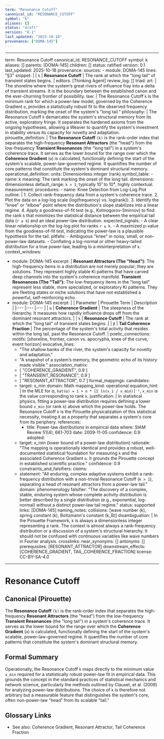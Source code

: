 ```yaml
---
term: "Resonance Cutoff"
canonical_id: "RESONANCE_CUTOFF"
symbol: "k"
aliases: []
status: "draft"
version: "0.1"
last_updated: "2025-10-18"
provenance: ["DOMA-145"]
---
```


---
term: Resonance Cutoff
canonical_id: RESONANCE_CUTOFF
symbol: k
aliases: []
parents: [DOMA-145]
children: []
status: ratified
version: 0.1
last_updated: 2025-10-18
provenance:
  sources:
    - module: DOMA-145
      lines: "§3"
      snippet: |
        | `k` | **Resonance Cutoff** | The rank at which the "long tail" of transient states begins. |
  editors: [Thinking Agent]
  review_log: []
triad:
  art: |
    The shoreline where the system’s great rivers of influence fray into a delta of transient streams. It is the boundary between the established canon and the ever-churning frontier of possibility.
  law: |
    The Resonance Cutoff `k` is the minimum rank for which a power-law model, governed by the Coherence Gradient `α`, provides a statistically robust fit to the observed frequency distribution, marking the onset of the system's "long tail."
  philosophy: |
    The Resonance Cutoff `k` demarcates the system's structural memory from its active, exploratory fringe. It separates the hardened axioms from the ongoing hypotheses, allowing a Weaver to quantify the system's investment in stability versus its capacity for novelty and adaptation.
pirouette_definition: |
  The **Resonance Cutoff** `(k)` is the rank-order index that separates the high-frequency **Resonant Attractors** (the "head") from the low-frequency **Transient Resonances** (the "long tail") in a system's coherence trace. It serves as the lower bound for the range over which the **Coherence Gradient** (`α`) is calculated, functionally defining the start of the system's scalable, power-law-governed regime. It quantifies the number of core patterns that constitute the system's dominant structural memory.
operational_definition:
  units: Dimensionless integer (rank)
  symbol_table:
    - name: k
      meaning: The rank marking the onset of the long tail.
      dimensions: dimensionless
      default_range: `k > 1`; typically 10¹ to 10⁴, highly contextual.
  measurement:
    procedures:
      - name: Knee Detection from Log-Log Plot
        outline: |
          1. Collect rank-frequency data from a system's coherence trace.
          2. Plot the data on a log-log scale (log(frequency) vs. log(rank)).
          3. Identify the "knee" or "elbow" point where the distribution's slope stabilizes into a linear regime.
          4. Apply a goodness-of-fit test (e.g., Kolmogorov-Smirnov) to find the rank `k` that minimizes the statistical distance between the empirical tail data (`r ≥ k`) and an ideal power-law distribution.
        expected_signals:
          - A clear linear relationship on the log-log plot for ranks `r ≥ k`.
          - A maximized p-value from the goodness-of-fit test, indicating the power-law is a plausible hypothesis for the tail.
        pitfalls:
          - Ambiguous "knee" in noisy, small, or non-power-law datasets.
          - Conflating a log-normal or other heavy-tailed distribution for a true power-law, leading to a misinterpretation of `k`.
context_windows:
  - module: DOMA-145
    excerpt: |
      **Resonant Attractors (The "Head"):** The high-frequency items in a distribution are not merely popular; they are solutions. They represent highly stable Ki patterns that have carved deep channels into the system's coherence manifold.
      **Transient Resonances (The "Tail"):** The low-frequency items in the "long tail" represent less stable, more specialized, or exploratory Ki patterns. They are fleeting states or niche solutions that have not established a powerful, self-reinforcing echo.
  - module: DOMA-145
    excerpt: |
      | Parameter | Pirouette Term | Description |
      |:--- |:--- |:--- |
      | `α` | **Coherence Gradient** | The steepness of the hierarchy. It measures how rapidly influence drops off from the dominant resonant attractors. |
      | `k` | **Resonance Cutoff** | The rank at which the "long tail" of transient states begins. |
      | `β` | **Tail Coherence Fraction** | The percentage of the system's total activity that resides within the long tail, past the Resonance Cutoff. |
poetic_connections:
  motifs: [shoreline, frontier, canon vs. apocrypha, knee of the curve, event horizon]
  evocative_lines:
    - "The shallow banks of the river, the system's capacity for novelty and adaptation."
    - "A snapshot of a system’s memory, the geometric echo of its history made visible."
  association_matrix:
    - [ "COHERENCE_GRADIENT", 0.9 ]
    - [ "TRANSIENT_RESONANCE", 0.9 ]
    - [ "RESONANT_ATTRACTOR", 0.7 ]
formal_mappings:
  candidates:
    - target: x_min
      domain: Math
      mapping_kind: operational
      equation_hint: |
        In the MLE for α, `hat(α) = 1 + n * [Σ ln(x_i / x_min)]⁻¹`, `x_min` is the value corresponding to rank `k`.
      justification: |
        In statistical physics, fitting a power-law distribution requires defining a lower bound `x_min` (or rank `k`) above which the power-law holds. The Resonance Cutoff `k` is the Pirouette physicalization of this statistical necessity, treating it as a property that separates a system's core from its periphery.
      references:
        - title: Power-law distributions in empirical data
          where: SIAM Review 51(4), 661-703
          date: 2009-11-05
      confidence: 0.9
  adopted:
    - target: x_min (lower bound of a power-law distribution)
      rationale: "The mapping is operationally identical and provides a robust, well-documented statistical foundation for measuring `k` and the associated Coherence Gradient `α`. It grounds the Pirouette concept in established scientific practice."
      confidence: 0.9
constraints_and_falsifiers:
  claims:
    - statement: "All enduring, complex adaptive systems exhibit a rank-frequency distribution with a non-trivial Resonance Cutoff (`k > 1`), separating a head of resonant attractors from a power-law tail."
      domain: phenomenology
      falsifier: "The discovery of a complex, stable, enduring system whose complete activity distribution is better described by a single distribution (e.g., exponential, log-normal) without a distinct power-law tail regime."
      status: supported
      links: [DOMA-145]
naming_notes:
  collisions: [wave number (k), spring constant (k), Boltzmann's constant (k_B)]
  disambiguation: |
    In the Pirouette Framework, `k` is always a dimensionless integer representing a rank. The context is almost always a rank-frequency distribution or a discussion of a system's structural hierarchy. It should not be confused with continuous variables like wave numbers in Fourier analysis.
crosslinks:
  near_synonyms: []
  antonyms: []
  prerequisites: [RESONANT_ATTRACTOR]
  downstream_effects: [COHERENCE_GRADIENT, TAIL_COHERENCE_FRACTION]
license: CC-BY-SA-4.0
---

# Resonance Cutoff

## Canonical (Pirouette)
The **Resonance Cutoff** `(k)` is the rank-order index that separates the high-frequency **Resonant Attractors** (the "head") from the low-frequency **Transient Resonances** (the "long tail") in a system's coherence trace. It serves as the lower bound for the range over which the **Coherence Gradient** (`α`) is calculated, functionally defining the start of the system's scalable, power-law-governed regime. It quantifies the number of core patterns that constitute the system's dominant structural memory.

## Formal Summary
Operationally, the Resonance Cutoff `k` maps directly to the minimum value `x_min` required for a statistically robust power-law fit in empirical data. This grounds the concept in the standard practices of statistical mechanics and network science, particularly the methods outlined by Clauset, et al. (2009) for analyzing power-law distributions. The choice of `k` is therefore not arbitrary but a measurable feature that distinguishes the system's core, often non-power-law "head" from its scalable "tail."

## Glossary Links
- See also: Coherence Gradient, Resonant Attractor, Tail Coherence Fraction